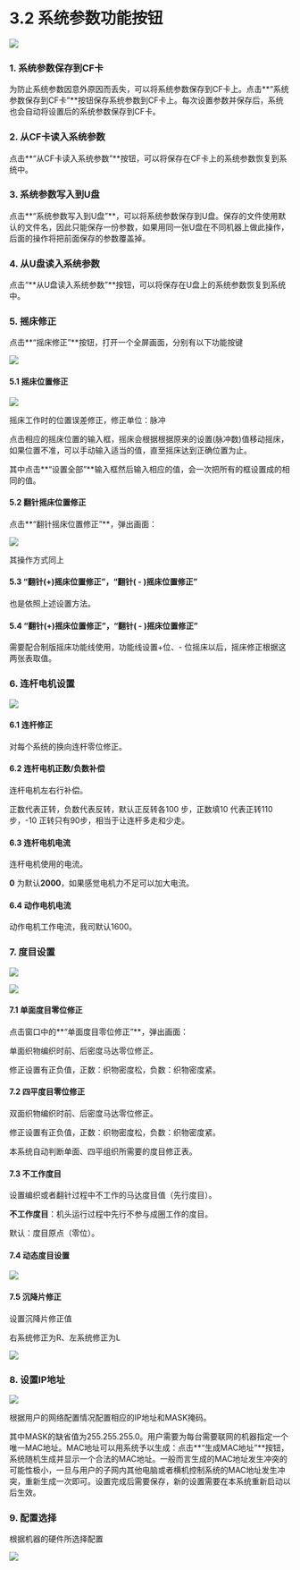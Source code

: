 # 3.2 系统参数功能按钮

![](../.gitbook/assets/image%20%2845%29.png)

### 1. 系统参数保存到CF卡

为防止系统参数因意外原因而丢失，可以将系统参数保存到CF卡上。点击**“系统参数保存到CF卡”**按钮保存系统参数到CF卡上。每次设置参数并保存后，系统也会自动将设置后的系统参数保存到CF卡。

### 2. 从CF卡读入系统参数

点击**“从CF卡读入系统参数”**按钮，可以将保存在CF卡上的系统参数恢复到系统中。

### 3. 系统参数写入到U盘

点击**“系统参数写入到U盘”**，可以将系统参数保存到U盘。保存的文件使用默认的文件名，因此只能保存一份参数，如果用同一张U盘在不同机器上做此操作，后面的操作将把前面保存的参数覆盖掉。

### 4. 从U盘读入系统参数

点击“**从U盘读入系统参数”**按钮，可以将保存在U盘上的系统参数恢复到系统中。

### 5. 摇床修正 

点击**“摇床修正”**按钮，打开一个全屏画面，分别有以下功能按键

![](../.gitbook/assets/image%20%2816%29.png)

#### 5.1 摇床位置修正

![](../.gitbook/assets/003.png)

摇床工作时的位置误差修正，修正单位：脉冲

点击相应的摇床位置的输入框，摇床会根据根据原来的设置\(脉冲数\)值移动摇床，如果位置不准，可以手动输入适当的值，直至摇床达到正确位置为止。

其中点击**“设置全部”**输入框然后输入相应的值，会一次把所有的框设置成的相同的值。

#### 5.2 翻针摇床位置修正 

点击**“翻针摇床位置修正”**，弹出画面：

![](../.gitbook/assets/002%20%281%29.png)

其操作方式同上

#### **5.3 “翻针\(+\)摇床位置修正”**，**“翻针\( - \)摇床位置修正”**

也是依照上述设置方法。

#### **5.4 “翻针\(+\)摇床位置修正”**，**“翻针\( - \)摇床位置修正”**

需要配合制版摇床功能线使用，功能线设置+位、- 位摇床以后，摇床修正根据这两张表取值。

### 6. 连杆电机设置

![](../.gitbook/assets/image%20%285%29.png)

#### 6.1 连杆修正

对每个系统的换向连杆零位修正。

#### 6.2 连杆电机正数/负数补偿

连杆电机左右行补偿。

正数代表正转，负数代表反转，默认正反转各100 步，正数填10 代表正转110 步，-10 正转只有90步，相当于让连杆多走和少走。

#### 6.3 连杆电机电流

连杆电机使用的电流。

**0** 为默认**2000**，如果感觉电机力不足可以加大电流。

#### 6.4 动作电机电流

动作电机工作电流，我司默认1600。

### 7. 度目设置

![](../.gitbook/assets/image%20%2842%29.png)

![](../.gitbook/assets/004%20%281%29.png)

#### 7.1 单面度目零位修正

点击窗口中的**“单面度目零位修正”**，弹出画面：

单面织物编织时前、后密度马达零位修正。

修正设置有正负值，正数：织物密度松，负数：织物密度紧。

#### 7.2 四平度目零位修正

双面织物编织时前、后密度马达零位修正。

修正设置有正负值，正数：织物密度松，负数：织物密度紧。

本系统自动判断单面、四平组织所需要的度目修正表。

#### 7.3 不工作度目

设置编织或者翻针过程中不工作的马达度目值（先行度目）。

**不工作度目**：机头运行过程中先行不参与成圈工作的度目。

默认：度目原点（零位）。

#### 7.4 动态度目设置

![](../.gitbook/assets/image.png)

#### 7.5 沉降片修正 

设置沉降片修正值

右系统修正为R、左系统修正为L

![](../.gitbook/assets/image%20%2819%29.png)

### 8. 设置IP地址

![](../.gitbook/assets/image%20%2827%29.png)

根据用户的网络配置情况配置相应的IP地址和MASK掩码。

其中MASK的缺省值为255.255.255.0。用户需要为每台需要联网的机器指定一个唯一MAC地址。MAC地址可以用系统予以生成：点击**“生成MAC地址”**按钮，系统随机生成并显示一个合法的MAC地址。一般而言生成的MAC地址发生冲突的可能性极小，一旦与用户的子网内其他电脑或者横机控制系统的MAC地址发生冲突，重新生成一次即可。设置完成后需要保存，新的设置需要在本系统重新启动以后生效。

### 9. 配置选择

根据机器的硬件所选择配置

![](../.gitbook/assets/image%20%2841%29.png)

